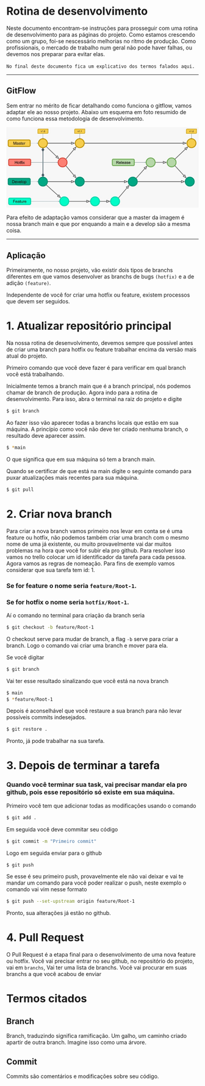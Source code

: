# Rotina de desenvolvimento

Neste documento encontram-se instruções para prosseguir com uma rotina de desenvolvimento para as páginas do projeto. Como estamos crescendo como um grupo, foi-se nescessário melhorias no rítmo de produção. Como profissionais, o mercado de trabalho num geral não pode haver falhas, ou devemos nos preparar para evitar elas.

`No final deste documento fica um explicativo dos termos falados aqui.`

---

## GitFlow

Sem entrar no mérito de ficar detalhando como funciona o gitflow, vamos adaptar ele ao nosso projeto. Abaixo um esquema em foto resumido de como funciona essa metodologia de desenvolvimento.

![GitFlow](./gitflow.jpeg)

Para efeito de adaptação vamos considerar que a master da imagem é nossa branch main e que por enquando a main e a develop são a mesma coisa.

---

## Aplicação

Primeiramente, no nosso projeto, vão existir dois tipos de branchs diferentes em que vamos desenvolver as branchs de bugs `(hotfix)` e a de adição `(feature)`.

Independente de você for criar uma hotfix ou feature, existem processos que devem ser seguidos.

# 1. Atualizar repositório principal

Na nossa rotina de desenvolvimento, devemos sempre que possível antes de criar uma branch para hotfix ou feature trabalhar encima da versão mais atual do projeto.

Primeiro comando que você deve fazer é para verificar em qual branch você está trabalhando.

Inicialmente temos a branch main que é a branch principal, nós podemos chamar de branch de produção. Agora indo para a rotina de desenvolvimento. Para isso, abra o terminal na raiz do projeto e digite

```bash
$ git branch
```

Ao fazer isso vão aparecer todas a branchs locais que estão em sua máquina. A princípio como você não deve ter criado nenhuma branch, o resultado deve aparecer assim.

```bash
$ *main
```

O que significa que em sua máquina só tem a branch main.

Quando se certificar de que está na main digite o seguinte comando para puxar atualizações mais recentes para sua máquina.

```bash
$ git pull
```

# 2. Criar nova branch 

Para criar a nova branch vamos primeiro nos levar em conta se é uma feature ou hotfix, não podemos também criar uma branch com o mesmo nome de uma já existente, ou muito provavelmente vai dar muitos problemas na hora que você for subir ela pro github. Para resolver isso vamos no trello colocar um id identificador da tarefa para cada pessoa. Agora vamos as regras de nomeação. Para fins de exemplo vamos considerar que sua tarefa tem id: 1.

### Se for feature o nome seria `feature/Root-1`.

### Se for hotfix o nome seria `hotfix/Root-1`.

Aí o comando no terminal para criação da branch seria

```bash
$ git checkout -b feature/Root-1
```

O checkout serve para mudar de branch, a flag `-b` serve para criar a branch. Logo o comando vai criar uma branch e mover para ela.

Se você digitar 

```bash
$ git branch
```

Vai ter esse resultado sinalizando que você está na nova branch

```bash
$ main
$ *feature/Root-1
```

Depois é aconselhável que você restaure a sua branch para não levar possíveis commits indesejados.

```bash
$ git restore .
```
Pronto, já pode trabalhar na sua tarefa.

# 3. Depois de terminar a tarefa

### Quando você terminar sua task, vai precisar mandar ela pro github, pois esse repositório só existe em sua máquina.

Primeiro você tem que adicionar todas as modificações usando o comando

```bash
$ git add .
```

Em seguida você deve commitar seu código

```bash
$ git commit -m "Primeiro commit"
```

Logo em seguida enviar para o github

```bash
$ git push
```

Se esse é seu primeiro push, provavelmente ele não vai deixar e vai te mandar um comando para você poder realizar o push, neste exemplo o comando vai vim nesse formato

```bash
$ git push --set-upstream origin feature/Root-1
```

Pronto, sua alterações já estão no github.

# 4. Pull Request

O Pull Request é a etapa final para o desenvolvimento de uma nova feature ou hotfix. Você vai precisar entrar no seu github, no repositório do projeto, vai em `branchs`, Vai ter uma lista de branchs. Você vai procurar em suas branchs a que você acabou de enviar

# Termos citados

## Branch

Branch, traduzindo significa ramificação. Um galho, um caminho criado apartir de outra branch. Imagine isso como uma árvore.

## Commit

Commits são comentários e modificações sobre seu código.